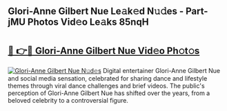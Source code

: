 ## Glori-Anne Gilbert Nue Le𝚊k𝚎d N𝚞𝚍es - Part-jMU Photos Vid𝚎o Le𝚊ks 85nqH

# <h2><a href="http://fbasx94.evod.top/?m=Glori-Anne+Gilbert+Nue">🔗 👉🔴 Glori-Anne Gilbert Nue Vid𝚎o Ph𝚘t𝚘s</a></h2>

[![Glori-Anne Gilbert Nue N𝚞d𝚎s](https://i.imgur.com/8V9OHl7.gif)](http://fbasx94.evod.top/?m=Glori-Anne+Gilbert+Nue)
Digital entertainer Glori-Anne Gilbert Nue and social media sensation, celebrated for sharing dance and lifestyle themes through viral dance challenges and brief videos. The public's perception of Glori-Anne Gilbert Nue has shifted over the years, from a beloved celebrity to a controversial figure. 
